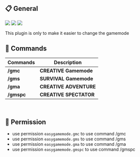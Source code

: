 ## 📋 General
**<a href="https://poggit.pmmp.io/p/EasyGamemode"><img src="https://poggit.pmmp.io/shield.api/EasyGamemode"></a>** **<a href="https://poggit.pmmp.io/p/EasyGamemode"><img src="https://poggit.pmmp.io/shield.state/EasyGamemode"></a>** **<a href="https://poggit.pmmp.io/p/EasyGamemode"><img src="https://poggit.pmmp.io/shield.dl.total/EasyGamemode"></a>**

This plugin is only to make it easier to change the gamemode

## 💬 Commands
| **Commands** | **Description** |
| --- | --- |
| **/gmc** | **CREATIVE Gamemode** |
| **/gms** | **SURVIVAL Gamemode** |
| **/gma** | **CREATIVE ADVENTURE** |
| **/gmspc** | **CREATIVE SPECTATOR** |
<br>

## 📝 Permission

- use permission `easygamemode.gmc` to use command /gmc
- use permission `easygamemode.gms` to use command /gms
- use permission `easygamemode.gma` to use command /gma
- use permission `easygamemode.gmspc` to use command /gmspc